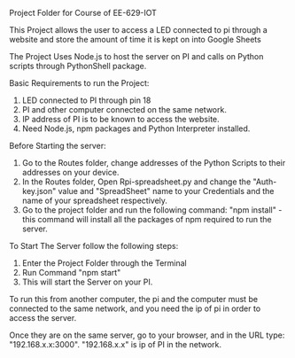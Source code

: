 Project Folder for Course of EE-629-IOT

This Project allows the user to access a LED connected to pi through a website and store the amount of time it is kept on into Google Sheets

The Project Uses Node.js to host the server on PI and calls on Python scripts through PythonShell package.

Basic Requirements to run the Project:
1) LED connected to PI through pin 18
2) PI and other computer connected on the same network.
3) IP address of PI is to be known to access the website.
4) Need Node.js, npm packages and Python Interpreter installed.

Before Starting the server:
1) Go to the Routes folder, change addresses of the Python Scripts to their addresses on your device.
2) In the Routes folder, Open Rpi-spreadsheet.py and change the "Auth-key.json" value and "SpreadSheet" name to your Credentials and the name of your spreadsheet respectively.
3) Go to the project folder and run the following command: "npm install"   - this command will install all the packages of npm required to run the server.

To Start The Server follow the following steps:
1) Enter the Project Folder through the Terminal
2) Run Command "npm start"
3) This will start the Server on your PI.

To run this from another computer, the pi and the computer must be connected to the same network, and you need the ip of pi in order to access the server.

Once they are on the same server, go to your browser, and in the URL type: "192.168.x.x:3000". "192.168.x.x" is ip of PI in the network.
